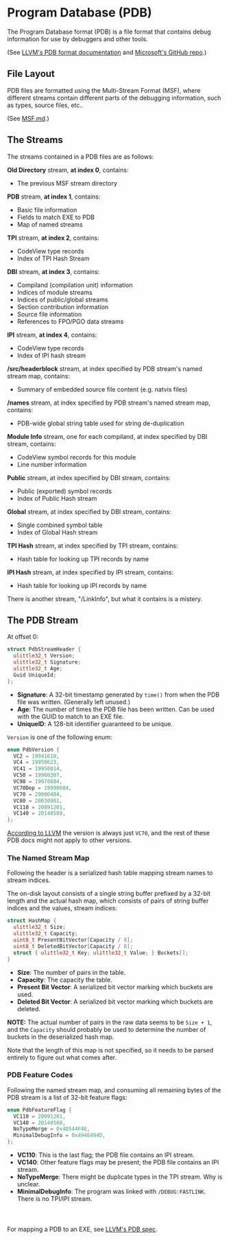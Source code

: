 # Program Database (PDB)

The Program Database format (PDB) is a file format that contains debug information for use by debuggers and other tools.

(See [LLVM's PDB format documentation](https://llvm.org/docs/PDB/index.html) and [Microsoft's GitHub repo](https://github.com/Microsoft/microsoft-pdb).)

## File Layout

PDB files are formatted using the Multi-Stream Format (MSF), where different streams contain different parts of the debugging information, such as types, source files, etc..

(See [MSF.md](MSF.md).)

## The Streams

The streams contained in a PDB files are as follows:

**Old Directory** stream, **at index 0**, contains:
- The previous MSF stream directory

**PDB** stream, **at index 1**, contains:
- Basic file information
- Fields to match EXE to PDB
- Map of named streams

**TPI** stream, **at index 2**, contains:
- CodeView type records 
- Index of TPI Hash Stream

**DBI** stream, **at index 3**, contains:
- Compiland (compilation unit) information
- Indices of module streams
- Indices of public/global streams
- Section contribution information
- Source file information
- References to FPO/PGO data streams

**IPI** stream, **at index 4**, contains:
- CodeView type records
- Index of IPI hash stream

**/src/headerblock** stream, at index specified by PDB stream's named stream map, contains:
- Summary of embedded source file content (e.g. natvis files)

**/names** stream, at index specified by PDB stream's named stream map, contains:
- PDB-wide global string table used for string de-duplication

**Module Info** stream, one for each compiland, at index specified by DBI stream, contains:
- CodeView symbol records for this module
- Line number information

**Public** stream, at index specified by DBI stream, contains:
- Public (exported) symbol records
- Index of Public Hash stream

**Global** stream, at index specified by DBI stream, contains:
- Single combined symbol table
- Index of Global Hash stream

**TPI Hash** stream, at index specified by TPI stream, contains:
- Hash table for looking up TPI records by name

**IPI Hash** stream, at index specified by IPI stream, contains:
- Hash table for looking up IPI records by name

There is another stream, "/LinkInfo", but what it contains is a mistery.

## The PDB Stream

At offset 0:

```cpp
struct PdbStreamHeader {
  ulittle32_t Version;
  ulittle32_t Signature;
  ulittle32_t Age;
  Guid UniqueId;
};
```

- **Signature**: A 32-bit timestamp generated by `time()` from when the PDB file was written. (Generally left unused.)
- **Age**: The number of times the PDB file has been written. Can be used with the GUID to match to an EXE file.
- **UniqueID**: A 128-bit identifier guaranteed to be unique.

`Version` is one of the following enum:

```cpp
enum PdbVersion {
  VC2 = 19941610,
  VC4 = 19950623,
  VC41 = 19950814,
  VC50 = 19960307,
  VC98 = 19970604,
  VC70Dep = 19990604,
  VC70 = 20000404,
  VC80 = 20030901,
  VC110 = 20091201,
  VC140 = 20140508,
};
```

[According to LLVM](https://llvm.org/docs/PDB/PdbStream.html#stream-header) the version is always just `VC70`, and the rest of these PDB docs might not apply to other versions.

### The Named Stream Map

Following the header is a serialized hash table mapping stream names to stream indices.

The on-disk layout consists of a single string buffer prefixed by a 32-bit length and the actual hash map, which consists of pairs of string buffer indices and the values, stream indices:

```cpp
struct HashMap {
  ulittle32_t Size;
  ulittle32_t Capacity;
  uint8_t PresentBitVector[Capacity / 8];
  uint8_t DeletedBitVector[Capacity / 8];
  struct { ulittle32_t Key; ulittle32_t Value; } Buckets[];
}
```

- **Size**: The number of pairs in the table.
- **Capacity**: The capacity the table.
- **Present Bit Vector**: A serialized bit vector marking which buckets are used.
- **Deleted Bit Vector**: A serialized bit vector marking which buckets are deleted.

**NOTE:** The actual number of pairs in the raw data seems to be `Size + 1`, and the `Capacity` should probably be used to determine the number of buckets in the deserialized hash map.

Note that the length of this map is not specified, so it needs to be parsed entirely to figure out what comes after.

### PDB Feature Codes

Following the named stream map, and consuming all remaining bytes of the PDB stream is a list of 32-bit feature flags:

```cpp
enum PdbFeatureFlag {
  VC110 = 20091201,
  VC140 = 20140508,
  NoTypeMerge = 0x4D544F4E,
  MinimalDebugInfo = 0x494E494D,
};
```

- **VC110**: This is the last flag; the PDB file contains an IPI stream.
- **VC140**: Other feature flags may be present; the PDB file contains an IPI stream.
- **NoTypeMerge**: There might be duplicate types in the TPI stream. Why is unclear.
- **MinimalDebugInfo**: The program was linked with `/DEBUG:FASTLINK`. There is no TPI/IPI stream.

###

<br>

For mapping a PDB to an EXE, see [LLVM's PDB spec](https://llvm.org/docs/PDB/PdbStream.html#matching-a-pdb-to-its-executable).